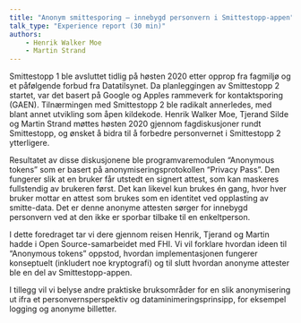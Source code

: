 ```yaml
---
title: "Anonym smittesporing – innebygd personvern i Smittestopp-appen"
talk_type: "Experience report (30 min)"
authors:
    - Henrik Walker Moe
    - Martin Strand
---
```

Smittestopp 1 ble avsluttet tidlig på høsten 2020 etter opprop fra fagmiljø og et påfølgende forbud fra Datatilsynet. Da planleggingen av Smittestopp 2 startet, var det basert på Google og Apples rammeverk for kontaktsporing (GAEN). Tilnærmingen med Smittestopp 2 ble radikalt annerledes, med blant annet utvikling som åpen kildekode. Henrik Walker Moe, Tjerand Silde og Martin Strand møttes høsten 2020 gjennom fagdiskusjoner rundt Smittestopp, og ønsket å bidra til å forbedre personvernet i Smittestopp 2 ytterligere.

Resultatet av disse diskusjonene ble programvaremodulen “Anonymous tokens” som er basert på anonymiseringsprotokollen “Privacy Pass”. Den fungerer slik at en bruker får utstedt en signert attest, som kan maskeres fullstendig av brukeren først. Det kan likevel kun brukes én gang, hvor hver bruker mottar en attest som brukes som en identitet ved opplasting av smitte-data. Det er denne anonyme attesten sørger for innebygd personvern ved at den ikke er sporbar tilbake til en enkeltperson.

I dette foredraget tar vi dere gjennom reisen Henrik, Tjerand og Martin hadde i Open Source-samarbeidet med FHI. Vi vil forklare hvordan ideen til “Anonymous tokens” oppstod, hvordan implementasjonen fungerer konseptuelt (inkludert noe kryptografi) og til slutt hvordan anonyme attester ble en del av Smittestopp-appen.

I tillegg vil vi belyse andre praktiske bruksområder for en slik anonymisering ut ifra et personvernsperspektiv og dataminimeringsprinsipp, for eksempel logging og anonyme billetter.
